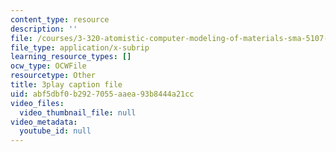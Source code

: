 ```yaml
---
content_type: resource
description: ''
file: /courses/3-320-atomistic-computer-modeling-of-materials-sma-5107-spring-2005/abf5dbf0b2927055aaea93b8444a21cc_yYAHcATzuno.srt
file_type: application/x-subrip
learning_resource_types: []
ocw_type: OCWFile
resourcetype: Other
title: 3play caption file
uid: abf5dbf0-b292-7055-aaea-93b8444a21cc
video_files:
  video_thumbnail_file: null
video_metadata:
  youtube_id: null
---
```

